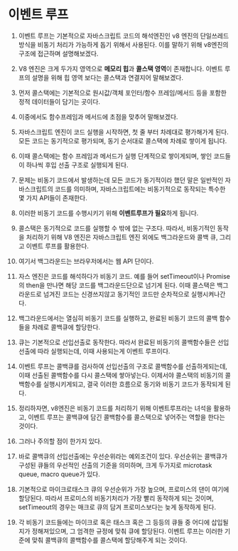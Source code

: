 # 이벤트 루프


1. 이벤트 루프는 기본적으로 자바스크립트 코드의 해석엔진인 v8 엔진의 단일쓰레드 방식을 비동기 처리가 가능하게 돕기 위해서 사용된다. 
이를 말하기 위해 v8엔진의 구조에 접근하며 설명해보겠다.

2. V8 엔진은 크게 두가지 영역으로 **메모리 힙**과 **콜스택 영역**이 존재합니다. 이벤트 루프의 설명을 위해 힙 영역 보다는 콜스택과 연결지어 말해보겠다.

3. 먼저 콜스택에는 기본적으로 원시값/객체 포인터/함수 프레임/메서드 등을 포함한 정적 데이터들이 담기는 곳이다. 

4. 이중에서도 함수프레임과 메서드에 초점을 맞추어 말해보겠다.

5. 자바스크립트 엔진이 코드 실행을 시작하면, 첫 줄 부터 차례대로 평가해가게 된다. 모든 코드는 동기적으로 평가되며, 동기 순서대로 콜스택에 차례로 쌓이게 됩니다. 

6. 이때 콜스택에는 함수 프레임과 메서드가 실행 단계적으로 쌓이게되며, 쌓인 코드들이 하나씩 후입 선출 구조로 실행되게 된다.

7. 문제는 비동기 코드에서 발생하는데 모든 코드가 동기적이라 했던 말은 일반적인 자바스크립트의 코드를 의미하며, 자바스크립트에는 비동기적으로 동작되는 특수한 몇 가지 API들이 존재한다. 

8. 이러한 비동기 코드를 수행시키기 위해 **이벤트루프가 필요**하게 됩니다.

9. 콜스택은 동기적으로 코드를 실행할 수 밖에 없는 구조다. 따라서, 비동기적인 동작을 처리하기 위해 V8 엔진은 자바스크립트 엔진 외에도 백그라운드와 콜백 큐, 그리고 이벤트 루프를 활용한다.

10. 여기서 백그라운드는 브라우저에서는 웹 API 단이다.

11. 자스 엔진은 코드를 해석하다가 비동기 코드. 예를 들어 setTimeout이나 Promise의 then을 만나면 해당 코드를 백그라운드단으로 넘기게 된다. 이때 콜스택은 백그라운드로 넘겨진 코드는 신경쓰지않고 동기적인 코드만 순차적으로 실행시켜나간다.

12. 백그라운드에서는 열심히 비동기 코드를 실행하고, 완료된 비동기 코드의 콜백 함수들을 차례로 콜백큐에 할당한다.

13. 큐는 기본적으로 선입선출로 동작한다. 따라서 완료된 비동기의 콜백함수들은 선입선출에 따라 실행되는데, 이때 사용되는게 이벤트 루프이다.

14. 이벤트 루프는 콜백큐를 검사하여 선입선출의 구조로 콜백함수를 선출하게되는데, 이때 선출된 콜백함수를 다시 콜스택에 쌓아넣는다. 이제서야 콜스택의 비동기의 콜백함수를 실행시키게되고, 결국 이러한 흐름으로 동기와 비동기 코드가 동작되게 된다.

15. 정리하자면, v8엔진은 비동기 코드를 처리하기 위해 이벤트루프라는 녀석을 활용하고, 이벤트 루프는 콜백큐에 담긴 콜백함수를 콜스택으로 넣어주는 역할을 한다는 것이다.

16. 그러나 주의할 점이 한가지 있다.

17. 바로 콜백큐의 선입선출에는 우선순위라는 예외조건이 있다. 우선순위는 콜백큐가 구성된 큐들의 우선적인 선출의 기준을 의미하며, 크게 두가지로 microtask queue, macro queue가 있다.

18. 기본적으로 마이크로태스크 큐의 우선순위가 가장 높으며, 프로미스의 댄이 여기에 할당된다. 따라서 프로미스의 비동기처리가 가장 빨리 동작하게 되는 것이며, setTimeout의 경우는 매크로 큐의 담겨 프로미스보다는 늦게 동작하게 된다.

19. 각 비동기 코드들에는 마이크로 혹은 태스크 혹은 그 등등의 큐들 중 어디에 삽입될 지가 정해져있으며, 그 엄격한 규정에 맞춰 큐에 할당된다.
이벤트 루프는 이러한 기준에 맞춰 콜백큐의 콜백함수를 콜스택에 할당해주게 되는 것이다.